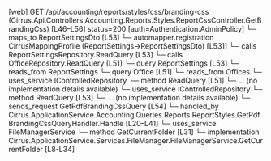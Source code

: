 [web] GET /api/accounting/reports/styles/css/branding-css  (Cirrus.Api.Controllers.Accounting.Reports.Styles.ReportCssController.GetBrandingCss)  [L46–L56] status=200 [auth=Authentication.AdminPolicy]
  └─ maps_to ReportSettingsDto [L53]
    └─ automapper.registration CirrusMappingProfile (ReportSettings->ReportSettingsDto) [L531]
  └─ calls ReportSettingsRepository.ReadQuery [L53]
  └─ calls OfficeRepository.ReadQuery [L51]
  └─ query ReportSettings [L53]
    └─ reads_from ReportSettings
  └─ query Office [L51]
    └─ reads_from Offices
  └─ uses_service IControlledRepository<Office>
    └─ method ReadQuery [L51]
      └─ ... (no implementation details available)
  └─ uses_service IControlledRepository<ReportSettings>
    └─ method ReadQuery [L53]
      └─ ... (no implementation details available)
  └─ sends_request GetPdfBrandingCssQuery [L54]
    └─ handled_by Cirrus.ApplicationService.Accounting.Queries.Reports.ReportStyles.GetPdfBrandingCssQueryHandler.Handle [L20–L41]
      └─ uses_service FileManagerService
        └─ method GetCurrentFolder [L31]
          └─ implementation Cirrus.ApplicationService.Services.FileManager.FileManagerService.GetCurrentFolder [L8-L34]

